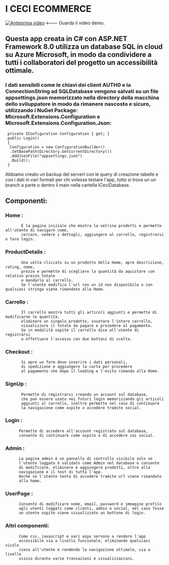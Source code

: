 # I CECI ECOMMERCE

[![Anteprima video](http://img.youtube.com/vi/ZjziEonK3rU/0.jpg)](http://www.youtube.com/watch?v=ZjziEonK3rU) <--- Guarda il video demo. 


## Questa app creata in C# con ASP.NET Framework 8.0 utilizza un database SQL in cloud su Azure Microsoft, in modo da condividere a tutti i collaboratori del progetto un accessibilità ottimale.

### I dati sensibili come le chiavi dei client AUTH0 e la ConnectionString ad SQLDatabase vengono salvati su un file appsettings.json memorizzato nella directory della macchina dello sviluppatore in modo da rimanere nascosto e sicuro, utilizzando i NuGet Package: Microsoft.Extensions.Configuration e Microsoft.Extensions.Configuration.Json: 
     private IConfiguration Configuration { get; }
     public Login()
     {
      Configuration = new ConfigurationBuilder()
      .SetBasePath(Directory.GetCurrentDirectory())
      .AddJsonFile("appsettings.json")
      .Build();
     }
  

Abbiamo creato un backup del serverl con le query di creazione tabelle e con i dati in vari formati per chi volesse testare l'app, tutto si trova un un branch a parte o dentro il main nella cartella ICeciDatabase.

## Componenti:
  ### Home :
           È la pagina iniziale che mostra la vetrina prodotti e permette all'utente di navigare come, 
           cercare, vedere i dettagli, aggiungere al carrello, registrarsi o fare login.
  ### ProductDetails :
           Una volta cliccato su un prodotto della Home, apre descrizione, rating, nome, 
           prezzo e permette di scegliere la quantità da aquistare con relativo prezzo totale 
           e mandarlo al carrello.
           Se l'utente modifica l'url con un id non disponibile o con qualsiasi stringa viene rimandato alla Home.
  ### Carrello :
           Il carrello mostra tutti gli articoli aggiunti e permette di modificarne le quantità, 
           eliminare un singolo prodotto, svuotare l'intero carrello, 
           visualizzare il totale da pagare e procedere al pagamento.
           Se in modalità ospite il carrello dice all'utente di registrarsi 
           o effettuare l'accesso con due bottoni di scelta.
  ### Checkout : 
           Si apre un form dove inserire i dati personali, 
           di spedizione e aggiungere la carta per procedere 
           al pagamento che dopo il loading e l'esito rimanda alla Home.
  ### SignUp :
           Permette di registrarsi creando un account sul database, 
           che può essere usato nei futuri login memorizzando gli articoli 
           aggiunti al carrello, inoltre permette nel caso di continuare 
           la navigazione come ospite o accedere tramite social.
  ### Login :
          Permette di accedere all'account registrato sul database, 
          consente di continuare come ospite o di accedere coi social.
  ### Admin : 
          La pagina admin è un pannello di controllo visibile solo se 
          l'utente loggato è validato come Admin nel database e consente 
          di modificare, eliminare e aggiungere prodotti, oltre alla 
          navigazione e il test di tutta l'app.
          Anche se l'utente tenta di accedere tramite url viene rimandato 
          alla home.
  ### UserPage : 
          Consente di modificare nome, email, password e immagine profilo 
          agli utenti loggati come clienti, admin o social, nel caso fosse 
          un utente ospite viene visualizzato un bottone di login.
  ### Altri componenti:
          Come css, javascript e vari aspx servono a rendere l'app
          accessibile sia a livello funzionale, eliminando qualsiasi vicolo 
          cieco all'utente e rendendo la navigazione ottimale, sia a livello 
          visivo durante varie transazioni e visualizzazioni.
          
           
